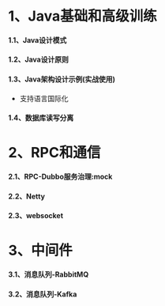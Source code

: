 # 1、Java基础和高级训练
#### 1.1、Java设计模式
#### 1.2、Java设计原则
#### 1.3、Java架构设计示例(实战使用)
* 支持语言国际化
#### 1.4、数据库读写分离
# 2、RPC和通信
#### 2.1、RPC-Dubbo服务治理:mock
#### 2.2、Netty
#### 2.3、websocket
# 3、中间件
#### 3.1、消息队列-RabbitMQ
#### 3.2、消息队列-Kafka

